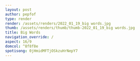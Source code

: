 ```yaml
---
layout: post
author: pepfof
type: render
render: /assets/renders/2022_01_19_big words.jpg
thumb: /assets/renders/thumb/thumb-2022_01_19_big words.jpg
title: Big Words
navigation_override: /
aspect: 16/9
domcol: ^8f8f8e
spotisong: 0jHmidMFTjOSkzuHrNepY7
---
```


<!--USER BEGIN 1-->

<!--USER END 1-->

<!--more-->
<!--USER BEGIN 2-->

<!--USER END 2-->

